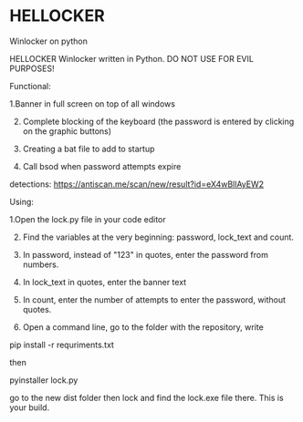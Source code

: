# HELLOCKER
Winlocker on python


HELLOCKER
Winlocker written in Python.
DO NOT USE FOR EVIL PURPOSES!

Functional:

1.Banner in full screen on top of all windows

2. Complete blocking of the keyboard (the password is entered by clicking on the graphic buttons)

3. Creating a bat file to add to startup

4. Call bsod when password attempts expire

detections: https://antiscan.me/scan/new/result?id=eX4wBllAyEW2




Using:

1.Open the lock.py file in your code editor

2. Find the variables at the very beginning:
password, lock_text and count.

3. In password, instead of "123" in quotes, enter the password from numbers.

4. In lock_text in quotes, enter the banner text

5. In count, enter the number of attempts to enter the password, without quotes.

6. Open a command line, go to the folder with the repository, write

pip install -r requriments.txt

then

pyinstaller lock.py

go to the new dist folder then lock and find the lock.exe file there. This is your build.
